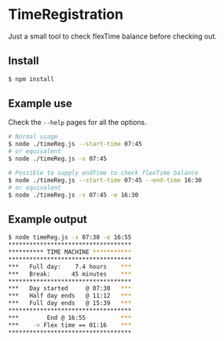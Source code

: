 # TimeRegistration

Just a small tool to check flexTime balance before checking out.

## Install
```bash
$ npm install
```

## Example use

Check the `--help` pages for all the options.


```bash
# Normal usage 
$ node ./timeReg.js --start-time 07:45
# or equivalent
$ node ./timeReg.js -s 07:45

# Possible to supply endTime to check flexTime balance
$ node ./timeReg.js --start-time 07:45 --end-time 16:30
# or equivalent
$ node ./timeReg.js -s 07:45 -e 16:30
```

## Example output
```bash
$ node timeReg.js -s 07:30 -e 16:55
***********************************
********** TIME MACHINE ***********
***********************************
***   Full day:    7.4 hours    ***
***   Break:      45 minutes    ***
***********************************
***   Day started     @ 07:30   ***
***   Half day ends   @ 11:12   ***
***   Full day ends   @ 15:39   ***
***********************************
***        End @ 16:55          ***
***    -> Flex time == 01:16    ***
***********************************
```

